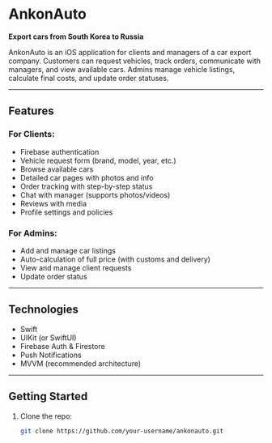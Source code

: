 # AnkonAuto

**Export cars from South Korea to Russia**

AnkonAuto is an iOS application for clients and managers of a car export company. Customers can request vehicles, track orders, communicate with managers, and view available cars. Admins manage vehicle listings, calculate final costs, and update order statuses.

---

## Features

### For Clients:
- Firebase authentication
- Vehicle request form (brand, model, year, etc.)
- Browse available cars
- Detailed car pages with photos and info
- Order tracking with step-by-step status
- Chat with manager (supports photos/videos)
- Reviews with media
- Profile settings and policies

### For Admins:
- Add and manage car listings
- Auto-calculation of full price (with customs and delivery)
- View and manage client requests
- Update order status

---

## Technologies

- Swift
- UIKit (or SwiftUI)
- Firebase Auth & Firestore
- Push Notifications
- MVVM (recommended architecture)

---

## Getting Started

1. Clone the repo:
   ```bash
   git clone https://github.com/your-username/ankonauto.git
